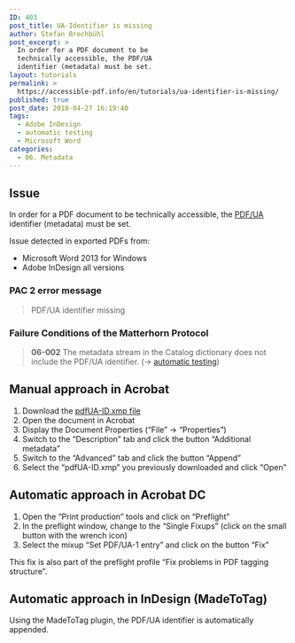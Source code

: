 ```yaml
---
ID: 403
post_title: UA-Identifier is missing
author: Stefan Brechbühl
post_excerpt: >
  In order for a PDF document to be
  technically accessible, the PDF/UA
  identifier (metadata) must be set.
layout: tutorials
permalink: >
  https://accessible-pdf.info/en/tutorials/ua-identifier-is-missing/
published: true
post_date: 2018-04-27 16:19:40
tags:
  - Adobe InDesign
  - automatic testing
  - Microsoft Word
categories:
  - 06. Metadata
---
```

## Issue

In order for a PDF document to be technically accessible, the [PDF/UA][1] identifier (metadata) must be set.

Issue detected in exported PDFs from:

*   Microsoft Word 2013 for Windows
*   Adobe InDesign all versions

### PAC 2 error message

> PDF/UA identifier missing

### Failure Conditions of the Matterhorn Protocol

> **06-002** The metadata stream in the Catalog dictionary does not include the PDF/UA identifier. (→ [automatic testing][2])

## Manual approach in Acrobat

1.  Download the [pdfUA-ID.xmp file][3]
2.  Open the document in Acrobat
3.  Display the Document Properties (“File” → “Properties”)
4.  Switch to the “Description” tab and click the button “Additional metadata”
5.  Switch to the “Advanced” tab and click the button “Append”
6.  Select the “pdfUA-ID.xmp” you previously downloaded and click “Open”

## Automatic approach in Acrobat DC

1.  Open the “Print production” tools and click on “Preflight”
2.  In the preflight window, change to the “Single Fixups” (click on the small button with the wrench icon)
3.  Select the mixup “Set PDF/UA-1 entry” and click on the button “Fix”

This fix is also part of the preflight profile “Fix problems in PDF tagging structure”.

## Automatic approach in InDesign (MadeToTag)

Using the MadeToTag plugin, the PDF/UA identifier is automatically appended.

 [1]: https://accessible-pdf.info/en/glossary/#pdfua
 [2]: https://accessible-pdf.info/en/glossary/#automatic-testing
 [3]: https://taggedpdf.com/xmp/pdfUA-ID.xmp